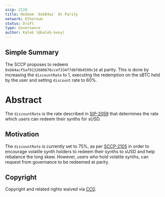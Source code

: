 ```yaml
---
sccp: 2110
title: Redeem `0xb84ac` At Parity
network: Ethereum
status: Draft
type: Governance
author: Kaleb (@kaleb-keny)
---
```


## Simple Summary

The SCCP proposes to redeem `0xb84acf5af9132680876ccef334f7d6f8b4599c16` at parity. This is done by increasing the `discountRate` to 1, executing the redemption on the sBTC held by the user and setting `discount` rate to 60%.

# Abstract

The `discountRate` is the rate described in [SIP-2059](https://sips.synthetix.io/sips/sip-2059/) that determines the rate which users can redeem their synths for sUSD.

## Motivation

The `discountRate` is currently set to 75%, as per [SCCP-2105](https://sips.synthetix.io/sccp/sccp-2105/) in order to encourage volatile synth holders to redeem their synths to sUSD and help rebalance the long skew. However, users who hold volatile synths, can request from governance to be redeemed at parity.

## Copyright

Copyright and related rights waived via [CC0](https://creativecommons.org/publicdomain/zero/1.0/).
